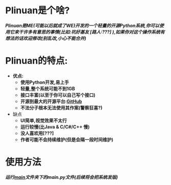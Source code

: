 # Plinuan是个啥?
***Plinuan是ME(可能以后就成了WE)开发的一个轻量的开源Python系统,你可以使用它来干许多有意思的事情(比如:坑好基友 [路人:???] ),如果你对这个操作系统有想法的话欢迎修改(别乱改,小心不能合并)***

# Plinuan的特点:
* **优点:**
  * **使用Python开发,易上手**
  * **轻量,整个系统可能不到1GB**
  * **接口丰富(以至于你可以自己写个接口)**
  * **开源到最大的开源平台:[GitHub](https://github.com/)**
  * **不法分子根本无法使用其作案(警察狂喜?)**
* 缺点
  * **UI简单,视觉效果不太行**
  * **运行较慢(比Java & C/C#/C++ 慢)**
  * **没人喜欢用[???]**
  * **作者可能不会持续维护(但是会隔一段时间维护)**

# 使用方法
***运行[main](https://github.com/Buelie/Plinuan/tree/main/Plinuan/main)文件夹下的main.py文件(后续将会把系统发版)***
